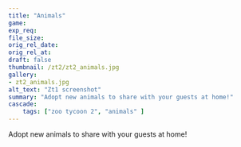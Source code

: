 ```yaml
---
title: "Animals"
game:
exp_req: 
file_size: 
orig_rel_date:
orig_rel_at:
draft: false
thumbnail: /zt2/zt2_animals.jpg
gallery:
- zt2_animals.jpg
alt_text: "Zt1 screenshot"
summary: "Adopt new animals to share with your guests at home!"
cascade:
    tags: ["zoo tycoon 2", "animals" ]
---
```


Adopt new animals to share with your guests at home!